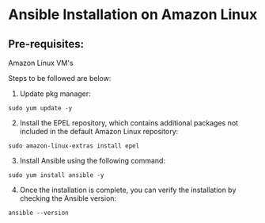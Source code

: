 # Ansible Installation on Amazon Linux
## Pre-requisites:
Amazon Linux VM's

Steps to be followed are below:

1. Update pkg manager:
```
sudo yum update -y
```

2. Install the EPEL repository, which contains additional packages not included in the default Amazon Linux repository:
```
sudo amazon-linux-extras install epel
```

3. Install Ansible using the following command:
```
sudo yum install ansible -y
````

4. Once the installation is complete, you can verify the installation by checking the Ansible version:
```
ansible --version
```
